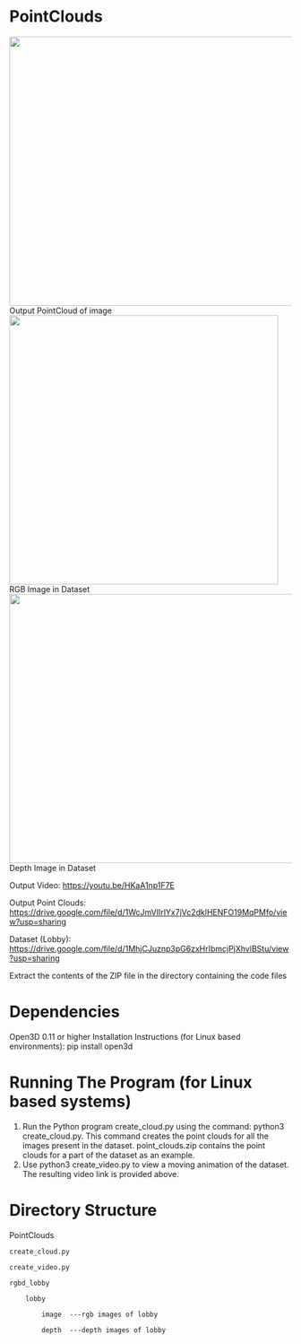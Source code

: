 # PointClouds

<img src='https://user-images.githubusercontent.com/43683201/152600891-ede55102-7e5a-49e1-8eb9-aa2004971d79.png' width=640 height=480>
Output PointCloud of image


<img src='https://user-images.githubusercontent.com/43683201/152600425-6e43d7bc-54de-495e-b58e-a33d20714d9e.jpg' height=480 height=640>
RGB Image in Dataset

<img src='https://user-images.githubusercontent.com/43683201/152600524-368462d2-6a98-4e5d-95b0-81f2c00a13a0.png' height=480 width=640>
Depth Image in Dataset


Output Video: https://youtu.be/HKaA1np1F7E

Output Point Clouds: https://drive.google.com/file/d/1WcJmVIIrlYx7jVc2dklHENFO19MqPMfo/view?usp=sharing

Dataset (Lobby): https://drive.google.com/file/d/1MhjCJuznp3pG6zxHrIbmcjPjXhvlBStu/view?usp=sharing

Extract the contents of the ZIP file in the directory containing the code files

# Dependencies
Open3D 0.11 or higher
Installation Instructions (for Linux based environments): pip install open3d

# Running The Program (for Linux based systems)

1. Run the Python program create_cloud.py using the command: python3 create_cloud.py. This command creates the point clouds for all the images present in the dataset. point_clouds.zip contains the point clouds for a part of the dataset as an example.
2. Use python3 create_video.py to view a moving animation of the dataset. The resulting video link is provided above.

# Directory Structure

PointClouds

    create_cloud.py
    
    create_video.py
    
    rgbd_lobby
    
        lobby
        
            image  ---rgb images of lobby
            
            depth  ---depth images of lobby
